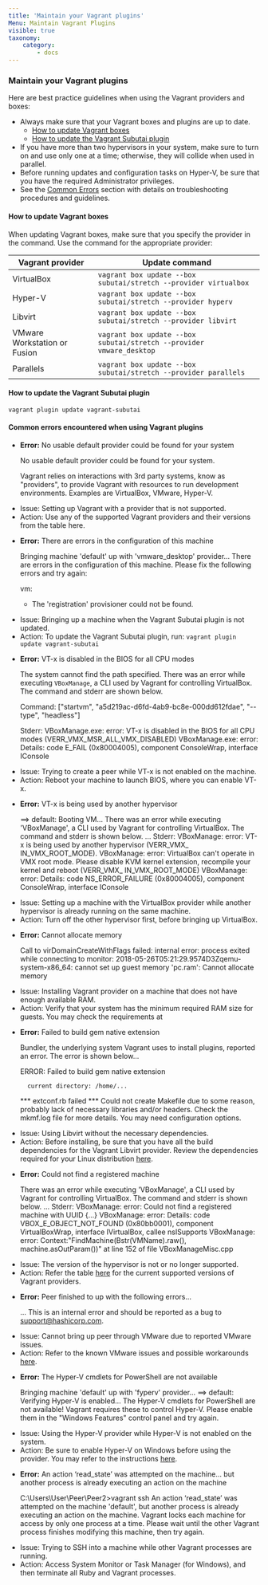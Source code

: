```yaml
---
title: 'Maintain your Vagrant plugins'
Menu: Maintain Vagrant Plugins
visible: true
taxonomy:
    category:
        - docs
---
```


### Maintain your Vagrant plugins
Here are best practice guidelines when using the Vagrant providers and boxes:

* Always make sure that your Vagrant boxes and plugins are up to date.
  * [How to update Vagrant boxes](#How-to-update-Vagrant-boxes)
  * [How to update the Vagrant Subutai plugin](#How-to-update-Vagrant-Subutai-plugin)
* If you have more than two hypervisors in your system, make sure to turn on and use only one at a time; otherwise, they will collide when used in parallel.
* Before running updates and configuration tasks on Hyper-V, be sure that you have the required Administrator privileges.
* See the [Common Errors](#Common-errors-Vagrant-plugins) section with details on troubleshooting procedures and guidelines.

#### <a name="How-to-update-Vagrant-boxes"></a> How to update Vagrant boxes
When updating Vagrant boxes, make sure that you specify the provider in the command. Use the command for the appropriate provider:

|Vagrant provider|Update command|
|----------------|--------------|
|VirtualBox|`vagrant box update --box subutai/stretch --provider virtualbox`|
|Hyper-V|`vagrant box update --box subutai/stretch --provider hyperv`|
|Libvirt|`vagrant box update --box subutai/stretch --provider libvirt`|
|VMware Workstation or Fusion|`vagrant box update --box subutai/stretch --provider vmware_desktop`|
|Parallels|`vagrant box update --box subutai/stretch --provider parallels`|

#### <a name="How-to-update-Vagrant-Subutai-plugin"></a> How to update the Vagrant Subutai plugin
`vagrant plugin update vagrant-subutai `

#### <a name="Common-errors-Vagrant-plugins"></a> Common errors encountered when using Vagrant plugins   
- **Error:** No usable default provider could be found for your system

    No usable default provider could be found for your system.
    
    Vagrant relies on interactions with 3rd party systems, know as "providers", 
    to provide Vagrant with resources to run development environments. Examples
    are VirtualBox, VMware, Hyper-V.

* Issue: Setting up Vagrant with a provider that is not supported.    
* Action: Use any of the supported Vagrant providers and their versions from the table here.

- **Error:** There are errors in the configuration of this machine

    Bringing machine 'default' up with 'vmware_desktop' provider...
    There are errors in the configuration of this machine. Please fix the following 
    errors and try again:

    vm: 
    * The 'registration' provisioner could not be found.

* Issue: Bringing up a machine when the Vagrant Subutai plugin is not updated.
* Action: To update the Vagrant Subutai plugin, run: 
`vagrant plugin update vagrant-subutai`

- **Error:** VT-x is disabled in the BIOS for all CPU modes 

    The system cannot find the path specified.
    There was an error while executing `VBoxManage`, a CLI used by Vagrant
    for controlling VirtualBox. The command and stderr are shown below.

    Command: ["startvm", "a5d219ac-d6fd-4ab9-bc8e-000dd612fdae", "--type", "headless"]

    Stderr: VBoxManage.exe: error: VT-x is disabled in the BIOS for all CPU modes 
    (VERR_VMX_MSR_ALL_VMX_DISABLED)
    VBoxManage.exe: error: Details: code E_FAIL (0x80004005), component ConsoleWrap, 
    interface IConsole

* Issue: Trying to create a peer while VT-x is not enabled on the machine.
* Action: Reboot your machine to launch BIOS, where you can enable VT-x.

- **Error:** VT-x is being used by another hypervisor

    ==> default: Booting VM...
    There was an error while executing 'VBoxManage', a CLI used by Vagrant
    for controlling VirtualBox. The command and stderr is shown below.
    ...
    Stderr: VBoxManage: error: VT-x is being used by another hypervisor (VERR_VMX_
    IN_VMX_ROOT_MODE). 
    VBoxManage: error: VirtualBox can't operate in VMX root mode. Please disable
    KVM kernel extension, recompile your kernel and reboot (VERR_VMX_
    IN_VMX_ROOT_MODE)
    VBoxManage: error: Details: code NS_ERROR_FAILURE (0x80004005), component
    ConsoleWrap, interface IConsole

* Issue: Setting up a machine with the VirtualBox provider while another hypervisor is already running on the same machine.    
* Action: Turn off the other hypervisor first, before bringing up VirtualBox.

- **Error:** Cannot allocate memory

    Call to virDomainCreateWithFlags failed: internal error: process exited
    while connecting to monitor: 2018-05-26T05:21:29.9574D3Zqemu-system-x86_64:
    cannot set up guest memory 'pc.ram': Cannot allocate memory

* Issue: Installing Vagrant provider on a machine that does not have enough available RAM.     
* Action: Verify that your system has the minimum required RAM size for guests. You may check the requirements at <requirements link>

- **Error:** Failed to build gem native extension

    Bundler, the underlying system Vagrant uses to install plugins, reported
    an error. The error is shown below...

    ERROR: Failed to build gem native extension
       
        current directory: /home/...
    *** extconf.rb failed ***
    Could not create Makefile due to some reason, probably lack of
    necessary libraries and/or headers. Check the mkmf.log file for more
    details. You may need configuration options.
    
* Issue: Using Libvirt without the necessary dependencies.   
* Action: Before installing, be sure that you have all the build dependencies for the Vagrant Libvirt provider. Review the dependencies required for your Linux distribution [here](https://github.com/vagrant-libvirt/vagrant-libvirt#installation).

- **Error:** Could not find a registered machine

    There was an error while executing 'VBoxManage', a CLI used by Vagrant
    for controlling VirtualBox. The command and stderr is shown below.
    ...
    Stderr: VBoxManage: error: Could not find a registered machine with UUID {...}
    VBoxManage: error: Details: code VBOX_E_OBJECT_NOT_FOUND (0x80bb0001), component
    VirtualBoxWrap, interface IVirtualBox, callee nsISupports
    VBoxManage: error: Context:"FindMachine(Bstr(VMName).raw(), machine.asOutParam())"
    at line 152 of file VBoxManageMisc.cpp

* Issue: The version of the hypervisor is not or no longer supported.
* Action: Refer the table [here](https://github.com/MarilizaC/doc_v2/wiki/Basic-setup-using-Vagrant-with-other-supported-hypervisors#supported-providers) for the current supported versions of Vagrant providers. 

- **Error:** Peer finished to up with the following errors...

    ... This is an internal error and should be reported as a bug to support@hashicorp.com.

* Issue: Cannot bring up peer through VMware due to reported VMware issues.
* Action: Refer to the known VMware issues and possible workarounds [here](https://www.vagrantup.com/docs/vmware/known-issues.html).

- **Error:** The Hyper-V cmdlets for PowerShell are not available 

    Bringing machine 'default' up with 'fyperv' provider...
    ==> default: Verifying Hyper-V is enabled...
    The Hyper-V cmdlets for PowerShell are not available! Vagrant requires
    these to control Hyper-V. Please enable them in the "Windows Features"
    control panel and try again.

* Issue: Using the Hyper-V provider while Hyper-V is not enabled on the system.    
* Action: Be sure to enable Hyper-V on Windows before using the provider. You may refer to the instructions [here](https://blogs.technet.microsoft.com/canitpro/2015/09/08/step-by-step-enabling-hyper-v-for-use-on-windows-10/).

- **Error:** An action ‘read_state’ was attempted on the machine… but another process is already executing an action on the machine

    C:\Users\User\Peer\Peer2>vagrant ssh
    An action ‘read_state’ was attempted on the machine 'default', but
    another process is already executing an action on the machine. Vagrant
    locks each machine for access by only one process at a time. Please
    wait until the other Vagrant process finishes modifying this machine,
    then try again.

* Issue: Trying to SSH into a machine while other Vagrant processes are running.    
* Action: Access System Monitor or Task Manager (for Windows), and then terminate all Ruby and Vagrant processes.
